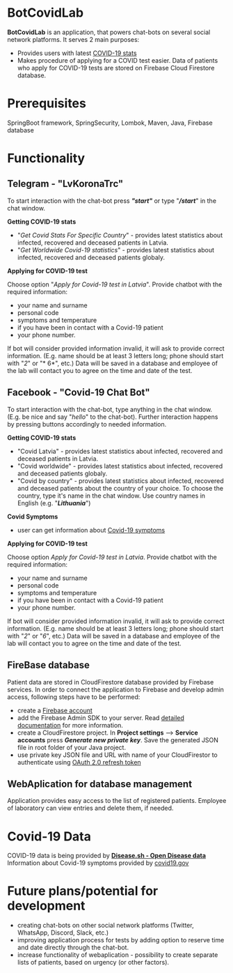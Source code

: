 # BotCovidLab
**BotCovidLab** is an application, that powers chat-bots on several social network platforms. It serves 2 main purposes:
- Provides users with latest [COVID-19 stats](#covid-19-data)
- Makes procedure of applying for a COVID test easier. Data of patients who apply for COVID-19 tests are stored on Firebase Cloud Firestore database.

# Prerequisites
SpringBoot framework, SpringSecurity, Lombok, Maven, Java, Firebase database

# Functionality
## Telegram - "LvKoronaTrc"
To start interaction with the chat-bot press ***"start"*** or type "***/start***" in the chat window.

**Getting COVID-19 stats**
- "*Get Covid Stats For Specific Country*" - provides latest statistics about infected, recovered and deceased patients in Latvia.
- "*Get Worldwide Covid-19 statistics*" - provides latest statistics about infected, recovered and deceased patients globaly.

**Applying for COVID-19 test**

Choose option "*Apply for Covid-19 test in Latvia*". Provide chatbot with the required information:
- your name and surname
- personal code
- symptoms and temperature
- if you have been in contact with a Covid-19 patient
- your phone number.

If bot will consider provided information invalid, it will ask to provide correct information. (E.g. name should be at least 3 letters long; phone should start with "*2*" or "* 6*", etc.)
Data will be saved in a database and employee of the lab will contact you to agree on the time and date of the test.

## Facebook - "Covid-19 Chat Bot"
To start interaction with the chat-bot, type anything in the chat window. (E.g. be nice and say "*hello*" to the chat-bot).
Further interaction happens by pressing buttons accordingly to needed information.

**Getting COVID-19 stats**
- "Covid Latvia" - provides latest statistics about infected, recovered and deceased patients in Latvia.
- "Covid worldwide" - provides latest statistics about infected, recovered and deceased patients globaly.
- "Covid by country" - provides latest statistics about infected, recovered and deceased patients about the country of your choice. To choose the country, type it's name in the chat window. Use country names in English (e.g. "***Lithuania***")

**Covid Symptoms**

- user can get information about [Covid-19 symptoms](#covid-19-data)

**Applying for COVID-19 test**

Choose option *Apply for Covid-19 test in Latvia*. Provide chatbot with the required information:
- your name and surname
- personal code
- symptoms and temperature
- if you have been in contact with a Covid-19 patient
- your phone number.

If bot will consider provided information invalid, it will ask to provide correct information. (E.g. name should be at least 3 letters long; phone should start with "*2*" or "*6*", etc.)
Data will be saved in a database and employee of the lab will contact you to agree on the time and date of the test.

## FireBase database

Patient data are stored in CloudFirestore database provided by Firebase services.
In order to connect the application to Firebase and develop admin access, following steps have to be performed:
- create a [Firebase account](https://console.firebase.google.com)
- add the Firebase Admin SDK to your server. Read [detailed documentation](https://firebase.google.com/docs/admin/setup?authuser=0#java) for more information.
- create a CloudFirestore project. In **Project settings** --> **Service accounts** press ***Generate new private key***. Save the generated JSON file in root folder of your Java project.
- use private key JSON file and URL with name of your CloudFirestor to authenticate using [OAuth 2.0 refresh token](https://firebase.google.com/docs/admin/setup?authuser=0#use-oauth-2-0-refresh-token)


## WebAplication for database management
Application provides easy access to the list of registered patients. Employee of laboratory can view entries and delete them, if needed.

# Covid-19 Data
COVID-19 data is being provided by [**Disease.sh - Open Disease data**](https://corona.lmao.ninja/)
Information about Covid-19 symptoms provided by [covid19.gov](https://covid19.gov.lv/en/covid-19/about-covid-19/symptoms?fbclid=IwAR2Ugug4qbw0wmmxrjTxbTE5xdmDvNAs0nMVpVUqFT-kHpGpXZqwXHdpM2M)

# Future plans/potential for development
- creating chat-bots on other social network platforms (Twitter, WhatsApp, Discord, Slack, etc.)
- improving application process for tests by adding option to reserve time and date directly through the chat-bot.
- increase functionality of webaplication - possibility to create separate lists of patients, based on urgency (or other factors).
